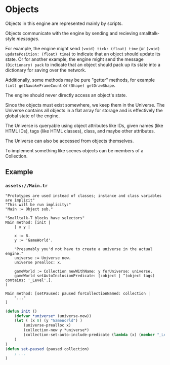 # Objects

Objects in this engine are represented mainly by scripts.

Objects communicate with the engine by sending and recieving smalltalk-style *messages*.

For example, the engine might send `(void) tick: (float) time` (or `(void) updatePosition: (float) time`) to indicate that an object should update its state. Or for another example, the engine might send the message `(Dictionary) pack` to indicate that an object should pack up its state into a dictionary for saving over the network.

Additionally, some methods may be pure "getter" methods, for example `(int) getAawakeFrameCount` or `(Shape) getDrawShape`.

The engine should never directly access an object's state.

Since the objects must exist somewhere, we keep them in the Universe. The Universe contains all objects in a flat array for storage and is effectively the global state of the engine.

The Universe is queryable using object attributes like IDs, given names (like HTML IDs), tags (like HTML classes), class, and maybe other attributes.

The Universe can also be accessed from objects themselves.

To implement something like scenes objects can be members of a Collection. 


## Example

### `assets://Main.tr`

```smalltalk
"Prototypes are used instead of classes; instance and class variables are implicit"
"This will be run implicity:"
"Main := Object sub."

"Smalltalk-T blocks have selectors"
Main method: [init |
	| x y |
	
	x := 8.
	y := 'GameWorld'.
	
	"Presumably you'd not have to create a universe in the actual engine."
	universe := Universe new.
	universe prealloc: x.
	
	gameWorld := Collection newWithName: y forUniverse: universe.
	gameWorld setAutoInclusionPredicate: [:object | ^(object tags) contains: '_Level'.].
]

Main method: [setPaused: paused forCollectionNamed: collection |
	"..."
]
```

```lisp
(defun init ()
	(defvar *universe* (universe-new))
	(let ( (x 8) (y "GameWorld") )
		(universe-prealloc x)
		(collection-new y *universe*)
		(collection-set-auto-include-predicate (lambda (x) (member "_Level" x)))
	)
)
(defun set-paused (paused collection)
	; ...
)
```
